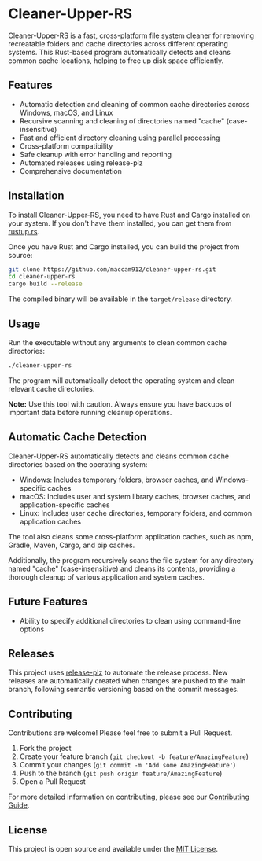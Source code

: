 # Cleaner-Upper-RS

Cleaner-Upper-RS is a fast, cross-platform file system cleaner for removing recreatable folders and cache directories across different operating systems. This Rust-based program automatically detects and cleans common cache locations, helping to free up disk space efficiently.

## Features

- Automatic detection and cleaning of common cache directories across Windows, macOS, and Linux
- Recursive scanning and cleaning of directories named "cache" (case-insensitive)
- Fast and efficient directory cleaning using parallel processing
- Cross-platform compatibility
- Safe cleanup with error handling and reporting
- Automated releases using release-plz
- Comprehensive documentation

## Installation

To install Cleaner-Upper-RS, you need to have Rust and Cargo installed on your system. If you don't have them installed, you can get them from [rustup.rs](https://rustup.rs/).

Once you have Rust and Cargo installed, you can build the project from source:

```bash
git clone https://github.com/maccam912/cleaner-upper-rs.git
cd cleaner-upper-rs
cargo build --release
```

The compiled binary will be available in the `target/release` directory.

## Usage

Run the executable without any arguments to clean common cache directories:

```bash
./cleaner-upper-rs
```

The program will automatically detect the operating system and clean relevant cache directories.

**Note:** Use this tool with caution. Always ensure you have backups of important data before running cleanup operations.

## Automatic Cache Detection

Cleaner-Upper-RS automatically detects and cleans common cache directories based on the operating system:

- Windows: Includes temporary folders, browser caches, and Windows-specific caches
- macOS: Includes user and system library caches, browser caches, and application-specific caches
- Linux: Includes user cache directories, temporary folders, and common application caches

The tool also cleans some cross-platform application caches, such as npm, Gradle, Maven, Cargo, and pip caches.

Additionally, the program recursively scans the file system for any directory named "cache" (case-insensitive) and cleans its contents, providing a thorough cleanup of various application and system caches.

## Future Features

- Ability to specify additional directories to clean using command-line options

## Releases

This project uses [release-plz](https://github.com/MarcoIeni/release-plz) to automate the release process. New releases are automatically created when changes are pushed to the main branch, following semantic versioning based on the commit messages.

## Contributing

Contributions are welcome! Please feel free to submit a Pull Request.

1. Fork the project
2. Create your feature branch (`git checkout -b feature/AmazingFeature`)
3. Commit your changes (`git commit -m 'Add some AmazingFeature'`)
4. Push to the branch (`git push origin feature/AmazingFeature`)
5. Open a Pull Request

For more detailed information on contributing, please see our [Contributing Guide](https://maccam912.github.io/cleaner-upper-rs/contributing.html).

## License

This project is open source and available under the [MIT License](LICENSE).